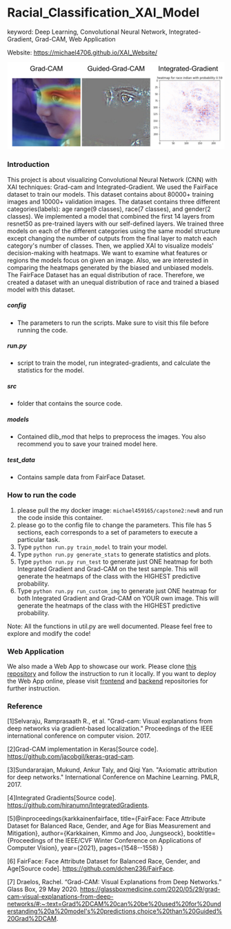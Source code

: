 # Racial_Classification_XAI_Model

keyword: Deep Learning, Convolutional Neural Network, Integrated-Gradient, Grad-CAM, Web Application

Website: https://michael4706.github.io/XAI_Website/

![sample result](sample_result.png)

### Introduction
This project is about visualizing Convolutional Neural Network (CNN) with XAI techniques: Grad-cam and Integrated-Gradient. We used the FairFace dataset to train our models. This dataset contains about 80000+ training images and 10000+ validation images. The dataset contains three different categories(labels): age range(9 classes), race(7 classes), and gender(2 classes). We implemented a model that combined the first 14 layers from resnet50 as pre-trained layers with our self-defined layers. We trained three models on each of the different categories using the same model structure except changing the number of outputs from the final layer to match each category's number of classes. Then, we applied XAI to visualize models' decision-making with heatmaps. We want to examine what features or regions the models focus on given an image. Also, we are interested in comparing the heatmaps generated by the biased and unbiased models. The FairFace Dataset has an equal distribution of race. Therefore, we created a dataset with an unequal distribution of race and trained a biased model with this dataset.

##### config
* The parameters to run the scripts. Make sure to visit this file before running the code.

##### run.py
* script to train the model, run integrated-gradients, and calculate the statistics for the model.

##### src
* folder that contains the source code.

##### models
* Contained dlib_mod that helps to preprocess the images. You also recommend you to save your trained model here.

##### test_data
* Contains sample data from FairFace Dataset.

### How to run the code
1. please pull the my docker image: `michael459165/capstone2:new8` and run the code inside this container.
2. please go to the config file to change the parameters. This file has 5 sections, each corresponds to a set of parameters to execute a particular task.
3. Type `python run.py train_model` to train your model.
4. Type `python run.py generate_stats` to generate statistics and plots.
5. Type `python run.py run_test` to generate just ONE heatmap for both Integrated Gradient and Grad-CAM on the test sample. This will generate the heatmaps of the class with the HIGHEST predictive probability.
6. Type `python run.py run_custom_img` to generate just ONE heatmap for both Integrated Gradient and Grad-CAM on YOUR own image. This will generate the heatmaps of the class with the HIGHEST predictive probability.

Note: All the functions in util.py are well documented. Please feel free to explore and modify the code!

### Web Application
We also made a Web App to showcase our work. Please clone [this repository](https://github.com/nicole9925/facial-analysis-webapp) and follow the instruction to run it locally. If you want to deploy the Web App online, please visit [frontend](https://github.com/nicole9925/facial-analysis-frontend) and [backend](https://github.com/nicole9925/facial-analysis-backend) repositories for further instruction. 

### Reference
[1]Selvaraju, Ramprasaath R., et al. "Grad-cam: Visual explanations from deep networks via gradient-based localization." Proceedings of the IEEE international conference on computer vision. 2017.

[2]Grad-CAM implementation in Keras[Source code]. https://github.com/jacobgil/keras-grad-cam.

[3]Sundararajan, Mukund, Ankur Taly, and Qiqi Yan. "Axiomatic attribution for deep networks." International Conference on Machine Learning. PMLR, 2017.

[4]Integrated Gradients[Source code]. https://github.com/hiranumn/IntegratedGradients.

[5]@inproceedings{karkkainenfairface,
      title={FairFace: Face Attribute Dataset for Balanced Race, Gender, and Age for Bias Measurement and Mitigation},
      author={Karkkainen, Kimmo and Joo, Jungseock},
      booktitle={Proceedings of the IEEE/CVF Winter Conference on Applications of Computer Vision},
      year={2021},
      pages={1548--1558}
    }

[6] FairFace: Face Attribute Dataset for Balanced Race, Gender, and Age[Source code]. https://github.com/dchen236/FairFace.

[7] Draelos, Rachel. “Grad-CAM: Visual Explanations from Deep Networks.” Glass Box, 29 May 2020. https://glassboxmedicine.com/2020/05/29/grad-cam-visual-explanations-from-deep-networks/#:~:text=Grad%2DCAM%20can%20be%20used%20for%20understanding%20a%20model's%20predictions,choice%20than%20Guided%20Grad%2DCAM.

